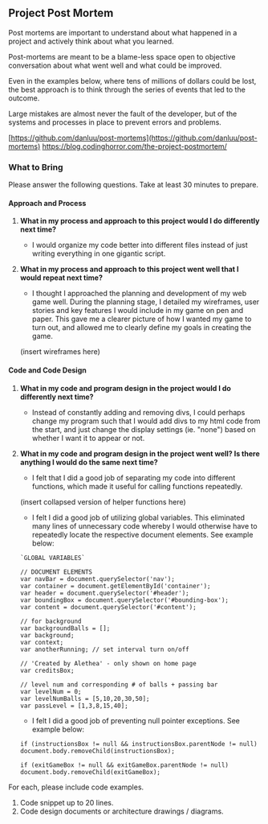 ## Project Post Mortem
Post mortems are important to understand about what happened in a project and actively think about what you learned.

Post-mortems are meant to be a blame-less space open to objective conversation about what went well and what could be improved.

Even in the examples below, where tens of millions of dollars could be lost, the best approach is to think through the series of events that led to the outcome.

Large mistakes are almost never the fault of the developer, but of the systems and processes in place to prevent errors and problems.

[https://github.com/danluu/post-mortems](https://github.com/danluu/post-mortems)
https://blog.codinghorror.com/the-project-postmortem/

### What to Bring
Please answer the following questions. Take at least 30 minutes to prepare.

#### Approach and Process

1. **What in my process and approach to this project would I do differently next time?**

   - I would organize my code better into different files instead of just writing everything in one gigantic script.


1. **What in my process and approach to this project went well that I would repeat next time?**

   - I thought I approached the planning and development of my web game well. During the planning stage, I detailed my wireframes, user stories and key features I would include in my game on pen and paper. This gave me a clearer picture of how I wanted my game to turn out, and allowed me to clearly define my goals in creating the game.

   (insert wireframes here)

#### Code and Code Design

1. **What in my code and program design in the project would I do differently next time?**

   - Instead of constantly adding and removing divs, I could perhaps change my program such that I would add divs to my html code from the start, and just change the display settings (ie. "none") based on whether I want it to appear or not.

1. **What in my code and program design in the project went well? Is there anything I would do the same next time?**

   - I felt that I did a good job of separating my code into different functions, which made it useful for calling functions repeatedly.

   (insert collapsed version of helper functions here)

   - I felt I did a good job of utilizing global variables. This eliminated many lines of unnecessary code whereby I would otherwise have to repeatedly locate the respective document elements. See example below:
    ```
    `GLOBAL VARIABLES`

    // DOCUMENT ELEMENTS
    var navBar = document.querySelector('nav');
    var container = document.getElementById('container');
    var header = document.querySelector('#header');
    var boundingBox = document.querySelector('#bounding-box');
    var content = document.querySelector('#content');

    // for background
    var backgroundBalls = [];
    var background;
    var context;
    var anotherRunning; // set interval turn on/off

    // 'Created by Alethea' - only shown on home page
    var creditsBox;

    // level num and corresponding # of balls + passing bar
    var levelNum = 0;
    var levelNumBalls = [5,10,20,30,50];
    var passLevel = [1,3,8,15,40];
    ```

    - I felt I did a good job of preventing null pointer exceptions. See example below:
    ```
    if (instructionsBox != null && instructionsBox.parentNode != null) document.body.removeChild(instructionsBox);

    if (exitGameBox != null && exitGameBox.parentNode != null) document.body.removeChild(exitGameBox);
    ```

  For each, please include code examples.
  1. Code snippet up to 20 lines.
  2. Code design documents or architecture drawings / diagrams.
